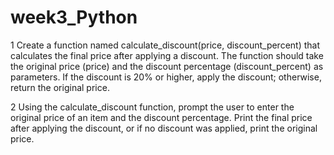 # week3_Python

1 Create a function named calculate_discount(price, discount_percent) that calculates the final price after applying a discount. The function should take the original price (price) and the 
  discount percentage (discount_percent) as parameters. If the discount is 20% or higher, apply the discount; otherwise, return the original price.

2 Using the calculate_discount function, prompt the user to enter the original price of an item and the discount percentage. Print the final price after applying the discount, or if no 
  discount was applied, print the original price.
